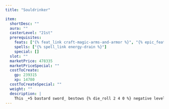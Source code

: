 ```yaml
---
title: "Souldrinker"

item:
  shortDesc: ""
  aura: ""
  casterLevel: "21st"
  prerequisites:
    feats: ["{% feat_link craft-magic-arms-and-armor %}", "{% epic_feat_link craft-epic-magic-arms-and-armor %}", "{% feat_link spell-focus 'Spell Focus (Necromancy)' %}"]
    spells: ["{% spell_link energy-drain %}"]
    special: []
  slot: ""
  marketPrice: 478335
  marketPriceSpecial: ""
  costToCreate:
    gp: 239315
    xp: 14780
  costToCreateSpecial: ""
  weight: ""
  description: |
    This _+5 bastard sword_ bestows {% die_roll 2 4 0 %} negative levels on its target whenever it deals damage, just as if its target had been struck by the {% spell_link energy-drain %} spell. Each negative level bestowed grants the wielder 5 temporary hit points. One day after being struck, the subject must make a Fortitude save (DC 25) for each negative level or lose a level. If this sword's power causes a character to have negative levels at least equal to his or her current level, the character is instantly slain and the wielder gains an additional 10 temporary hit points. Temporary hit points gained from this weapon last for a maximum of 1 hour.
---
```

